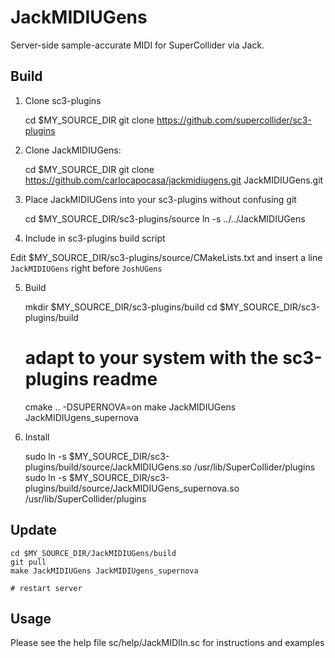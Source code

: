 
JackMIDIUGens
=============

Server-side sample-accurate MIDI for SuperCollider via Jack.

Build
-----

1. Clone sc3-plugins 

    cd $MY_SOURCE_DIR
    git clone https://github.com/supercollider/sc3-plugins

2. Clone JackMIDIUGens:

    cd $MY_SOURCE_DIR
    git clone https://github.com/carlocapocasa/jackmidiugens.git JackMIDIUGens.git

3. Place JackMIDIUGens into your sc3-plugins without confusing git

    cd $MY_SOURCE_DIR/sc3-plugins/source
    ln -s ../../JackMIDIUGens

4. Include in sc3-plugins build script

Edit $MY_SOURCE_DIR/sc3-plugins/source/CMakeLists.txt and insert a line `JackMIDIUGens` right before `JoshUGens`

5. Build

    mkdir $MY_SOURCE_DIR/sc3-plugins/build
    cd $MY_SOURCE_DIR/sc3-plugins/build
    
    # adapt to your system with the sc3-plugins readme
    cmake .. -DSUPERNOVA=on 
    make JackMIDIUGens JackMIDIUgens_supernova

6. Install

    sudo ln -s $MY_SOURCE_DIR/sc3-plugins/build/source/JackMIDIUGens.so /usr/lib/SuperCollider/plugins
    sudo ln -s $MY_SOURCE_DIR/sc3-plugins/build/source/JackMIDIUGens_supernova.so /usr/lib/SuperCollider/plugins 

Update
------

    cd $MY_SOURCE_DIR/JackMIDIUGens/build
    git pull
    make JackMIDIUGens JackMIDIUgens_supernova

    # restart server

Usage
-----

Please see the help file sc/help/JackMIDIIn.sc for instructions and examples


